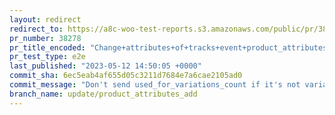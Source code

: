 ```yaml
---
layout: redirect
redirect_to: https://a8c-woo-test-reports.s3.amazonaws.com/public/pr/38278/e2e/index.html
pr_number: 38278
pr_title_encoded: "Change+attributes+of+tracks+event+product_attributes_add"
pr_test_type: e2e
last_published: "2023-05-12 14:50:05 +0000"
commit_sha: 6ec5eab4af655d05c3211d7684e7a6cae2105ad0
commit_message: "Don't send used_for_variations_count if it's not variable product type"
branch_name: update/product_attributes_add
---
```

